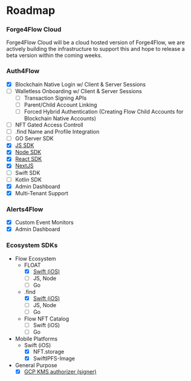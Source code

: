 # Roadmap

### Forge4Flow Cloud

Forge4Flow Cloud will be a cloud hosted version of Forge4Flow, we are actively building the infrastructure to support this and hope to release a beta version within the coming weeks.

### Auth4Flow

* [x] Blockchain Native Login w/ Client & Server Sessions
* [ ] Walletless Onboarding w/ Client & Server Sessions
  * [ ] Transaction Signing APIs
  * [ ] Parent/Child Account Linking
  * [ ] Forced Hybrid Authentication (Creating Flow Child Accounts for Blockchain Native Accounts)
* [ ] NFT Gated Access Controll
* [ ] .find Name and Profile Integration
* [ ] GO Server SDK
* [x] [JS SDK](https://github.com/Forge4Flow/Forge4Flow-JS)
* [x] [Node SDK](https://github.com/Forge4Flow/Forge4Flow-Node)
* [x] [React SDK](https://github.com/Forge4Flow/Forge4Flow-React)
* [x] [NextJS](https://github.com/Forge4Flow/Forge4Flow-NextJS)
* [ ] Swift SDK
* [ ] Kotlin SDK
* [x] Admin Dashboard
* [x] Multi-Tenant Support

### Alerts4Flow

* [x] Custom Event Monitors
* [x] Admin Dashboard

### Ecosystem SDKs

* Flow Ecosystem
  * FLOAT
    * [x] [Swift (iOS)](https://github.com/Forge4Flow/FLOAT-Swift-SDK)
    * [ ] JS, Node
    * [ ] Go
  * .find
    * [x] [Swift (iOS)](https://github.com/Forge4Flow/FIND-Swift-SDK)
    * [ ] JS, Node
    * [ ] Go
  * Flow NFT Catalog
    * [ ] Swift (iOS)
    * [ ] Go
* Mobile Platforms
  * Swift (iOS)
    * [x] NFT.storage
    * [x] SwiftIPFS-Image
* General Purpose
  * [x] [GCP KMS authorizer (signer)](https://github.com/Forge4Flow/GCP-KMS-Flow-Authorizer)
